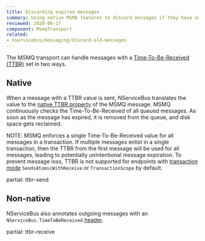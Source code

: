 ```yaml
---
title: Discarding expired messages
summary: Using native MSMQ features to discard messages if they have not been processed within a provided time window.
reviewed: 2020-06-17
component: MsmqTransport
related:
- nservicebus/messaging/discard-old-messages
---
```


The MSMQ transport can handle messages with a [Time-To-Be-Received (TTBR)](/nservicebus/messaging/discard-old-messages.md) set in two ways. 

## Native

When a message with a TTBR value is sent, NServiceBus translates the value to the [native TTBR property](https://docs.microsoft.com/en-us/dotnet/api/system.messaging.message.timetobereceived) of the MSMQ message. MSMQ continuously checks the Time-To-Be-Received of all queued messages. As soon as the message has expired, it is removed from the queue, and disk space gets reclaimed. 

NOTE: MSMQ enforces a single Time-To-Be-Received value for all messages in a transaction. If multiple messages enlist in a single transaction, then the TTBR from the first message will be used for all messages, leading to potentially unintentional message expiration. To prevent message loss, TTBR is not supported for endpoints with [transaction mode](/transports/transactions.md) `SendsAtomicWithReceive` or `TransactionScope` by default.

partial: ttbr-send

## Non-native

NServiceBus also annotates outgoing messages with an `NServiceBus.TimeToBeReceived` [header](/nservicebus/messaging/headers.md).

partial: ttbr-receive
